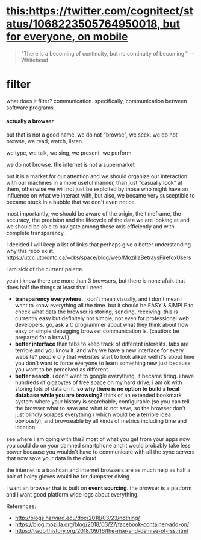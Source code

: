 
[this:https://twitter.com/cognitect/status/1068223505764950018, but for everyone, on mobile](https://twitter.com/cognitect/status/1068223505764950018)
===




> “There is a becoming of continuity, but no continuity of becoming."
-- Whitehead


# filter



what does it filter?
communication.
specifically, communication between software programs. 

#### actually a browser

but that is not a good name. 
we do not "browse", we seek. 
we do not browse, we read, watch, listen.

we type, we talk, we sing, we present, we perform

we do not browse. the internet is not a supermarket

but it is a market for our attention and we should organize our interaction with our machines in a more useful manner, than just "casually look" at them, otherwise we will not just be exploited by those who might have an influence on what we interact with, but also, we became very susceptible to became stuck in a bubble that we don't even notice. 

most importantly, we should be aware of the origin, the timeframe, the accuracy, the precision and the lifecycle of the data we are looking at and we should be able to navigate among these axis efficiently and with complete transparency. 


I decided I will keep a list of links that perhaps give a better understanding why this repo exist.
https://utcc.utoronto.ca/~cks/space/blog/web/MozillaBetraysFirefoxUsers


<rant>
 
i am sick of the current palette.  

yeah i know there are more than 3 browsers, but there is none afaik that does half the things at least that i need

- **transparency everywhere**. i don't mean visually, and i don't mean i want to know everything all the time. but it should be EASY & SIMPLE to check what data the browser is storing, sending, receiving. this is currently easy but definitely not simple, not even for professional web developers. go, ask a C programmer about what they think about how easy or simple debugging browser communication is. (caution: be prepared for a brawl.)
- **better interface** than tabs to keep track of different interests. tabs are terrible and you know it. and why we have a new interface for every website? people cry that websites start to look alike? well it's about time you don't want to force everyone to learn something new just because you want to be perceived as different.
- **better search**. i don't want to google everything, it became tiring. i have hundreds of gigabytes of free space on my hard drive, i am ok with storing lots of data on it. **so why there is no option to build a local database while you are browsing?** think of an extended bookmark system where your history is searchable, configurable (so you can tell the browser what to save and what to not save, so the browser don't just blindly scrapes everything / which would be a terrible idea obviously), and browseable by all kinds of metrics including time and location.  


see where i am going with this? most of what you get from your apps now you could do on your damned smartphone and it would probably take less power because you wouldn't have to communicate with all the sync servers that now save your data in the cloud.

the internet is a trashcan and internet browsers are as much help as half a pair of holey gloves would be for dumpster diving

i want an browser that is built on **event sourcing**. the browser is a platform and i want good platform wide logs about everything.

References:
- http://blogs.harvard.edu/doc/2018/03/23/nothing/
- https://blog.mozilla.org/blog/2018/03/27/facebook-container-add-on/
- https://twobithistory.org/2018/09/16/the-rise-and-demise-of-rss.html
